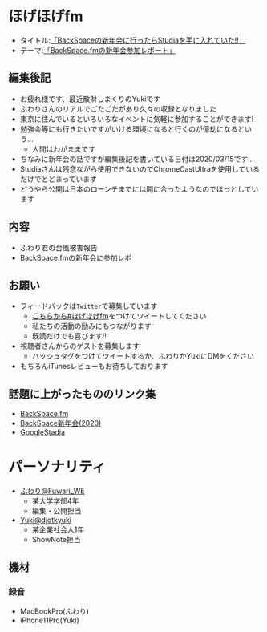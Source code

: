 # ほげほげfm
- タイトル:[「BackSpaceの新年会に行ったらStudiaを手に入れていた!!」]()
- テーマ:[「BackSpace.fmの新年会参加レポート」]()
 
## 編集後記
- お疲れ様です、最近散財しまくりのYukiです
- ふわりさんのリアルでごたごたがあり久々の収録となりました
- 東京に住んでいるといろいろなイベントに気軽に参加することができます!
- 勉強会等にも行きたいですがいける環境になると行くのが億劫になるという…
  - 人間はわがままです
- ちなみに新年会の話ですが編集後記を書いている日付は2020/03/15です…
- Studiaさんは残念ながら使用できないのでChromeCastUltraを使用しているだけでとどまっています
- どうやら公開は日本のローンチまでには間に合ったようなのでほっとしています

## 内容
- ふわり君の台風被害報告
- BackSpace.fmの新年会に参加レポ

## お願い
- フィードバックは`Twitter`で募集しています
   - [こちらから#ほげほげfm](https://twitter.com/search?f=tweets&q=%23%E3%81%BB%E3%81%92%E3%81%BB%E3%81%92fm&src=typd)をつけてツイートしてください
   - 私たちの活動の励みにもつながります
   - 既読だけでも喜びます!!
 - 視聴者さんからのゲストを募集します
   - ハッシュタグをつけてツイートするか、ふわりかYukiにDMをください
- もちろんiTunesレビューもお待ちしております


## 話題に上がったもののリンク集
- [BackSpace.fm](http://backspace.fm)
- [BackSpace新年会(2020)](https://note.com/backspacefm/n/n173de7e1a55f)
- [GoogleStadia](https://stadia.google.com/)

# パーソナリティ
- [ふわり@Fuwari_WE](https://twitter.com/Fuwari_WE)
   - 某大学学部4年
   - 編集・公開担当
- [Yuki@djotkyuki](https://twitter.com/djotkyuki)
   - 某企業社会人1年
   - ShowNote担当

## 機材  
### 録音
- MacBookPro(ふわり)
- iPhone11Pro(Yuki)
